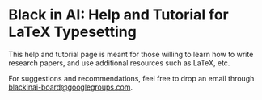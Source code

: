# Black in AI: Help and Tutorial for LaTeX Typesetting

This help and tutorial page is meant for those willing to learn how to write research papers, and use additional resources such as LaTeX, etc.

For suggestions and recommendations, feel free to drop an email through blackinai-board@googlegroups.com.
